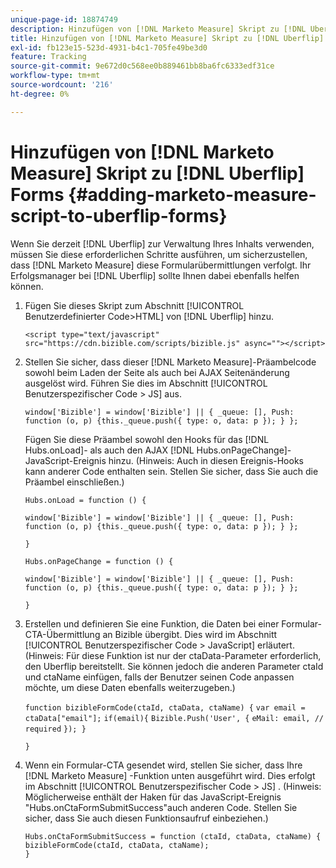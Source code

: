 ```yaml
---
unique-page-id: 18874749
description: Hinzufügen von [!DNL Marketo Measure] Skript zu [!DNL Uberflip] Forms - [!DNL Marketo Measure]
title: Hinzufügen von [!DNL Marketo Measure] Skript zu [!DNL Uberflip] Forms
exl-id: fb123e15-523d-4931-b4c1-705fe49be3d0
feature: Tracking
source-git-commit: 9e672d0c568ee0b889461bb8ba6fc6333edf31ce
workflow-type: tm+mt
source-wordcount: '216'
ht-degree: 0%

---
```


# Hinzufügen von [!DNL Marketo Measure] Skript zu [!DNL Uberflip] Forms {#adding-marketo-measure-script-to-uberflip-forms}

Wenn Sie derzeit [!DNL Uberflip] zur Verwaltung Ihres Inhalts verwenden, müssen Sie diese erforderlichen Schritte ausführen, um sicherzustellen, dass [!DNL Marketo Measure] diese Formularübermittlungen verfolgt. Ihr Erfolgsmanager bei [!DNL Uberflip] sollte Ihnen dabei ebenfalls helfen können.

1. Fügen Sie dieses Skript zum Abschnitt [!UICONTROL Benutzerdefinierter Code>HTML] von [!DNL Uberflip] hinzu.

   `<script type="text/javascript" src="https://cdn.bizible.com/scripts/bizible.js" async=""></script>`

1. Stellen Sie sicher, dass dieser [!DNL Marketo Measure]-Präambelcode sowohl beim Laden der Seite als auch bei AJAX Seitenänderung ausgelöst wird. Führen Sie dies im Abschnitt [!UICONTROL Benutzerspezifischer Code > JS] aus.

   `window['Bizible'] = window['Bizible'] || { _queue: [], Push: function (o, p) {this._queue.push({ type: o, data: p }); } };`

   Fügen Sie diese Präambel sowohl den Hooks für das [!DNL Hubs.onLoad]- als auch den AJAX [!DNL Hubs.onPageChange]-JavaScript-Ereignis hinzu. (Hinweis: Auch in diesen Ereignis-Hooks kann anderer Code enthalten sein. Stellen Sie sicher, dass Sie auch die Präambel einschließen.)

   `Hubs.onLoad = function () {`

   `window['Bizible'] = window['Bizible'] || { _queue: [], Push: function (o, p) {this._queue.push({ type: o, data: p }); } };`

   `}`

   `Hubs.onPageChange = function () {`

   `window['Bizible'] = window['Bizible'] || { _queue: [], Push: function (o, p) {this._queue.push({ type: o, data: p }); } };`

   `}`

1. Erstellen und definieren Sie eine Funktion, die Daten bei einer Formular-CTA-Übermittlung an Bizible übergibt. Dies wird im Abschnitt [!UICONTROL Benutzerspezifischer Code > JavaScript] erläutert. (Hinweis: Für diese Funktion ist nur der ctaData-Parameter erforderlich, den Uberflip bereitstellt. Sie können jedoch die anderen Parameter ctaId und ctaName einfügen, falls der Benutzer seinen Code anpassen möchte, um diese Daten ebenfalls weiterzugeben.)

   `function bizibleFormCode(ctaId, ctaData, ctaName) {`
   `var email = ctaData["email"];`
   `if(email){`
   `Bizible.Push('User', {`
   `eMail: email, // required`
   `}); }`

   `}`

1. Wenn ein Formular-CTA gesendet wird, stellen Sie sicher, dass Ihre [!DNL Marketo Measure] -Funktion unten ausgeführt wird. Dies erfolgt im Abschnitt [!UICONTROL Benutzerspezifischer Code > JS] . (Hinweis: Möglicherweise enthält der Haken für das JavaScript-Ereignis &quot;Hubs.onCtaFormSubmitSuccess&quot;auch anderen Code. Stellen Sie sicher, dass Sie auch diesen Funktionsaufruf einbeziehen.)

   `Hubs.onCtaFormSubmitSuccess = function (ctaId, ctaData, ctaName) {`
   `bizibleFormCode(ctaId, ctaData, ctaName);`\
   `}`
